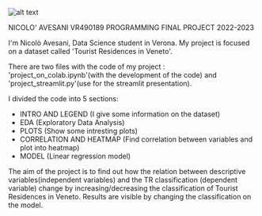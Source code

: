 
![alt text](https://kaisanet.altervista.org/bandiere_del_mondo/bandiere_mappa/bandiera_mappa_veneto.png)


NICOLO' AVESANI VR490189 
PROGRAMMING FINAL PROJECT 2022-2023

I'm Nicolò Avesani, Data Science student in Verona. 
My project is focused on a dataset called 'Tourist Residences in Veneto'.

There are two files with the code of my project : 'project_on_colab.ipynb'(with the development of the code) and 'project_streamlit.py'(use for the streamlit presentation).

I divided the code into 5 sections: 
- INTRO AND LEGEND (I give some information on the dataset)
- EDA (Exploratory Data Analysis)
- PLOTS (Show some intresting plots)
- CORRELATION AND HEATMAP (Find correlation between variables and plot into heatmap)
- MODEL (Linear regression model)

The aim of the project is to find out how the relation between descriptive variables(independent variables) and the TR classification (dependent variable) change by increasing/decreasing the classification of Tourist Residences in Veneto.
Results are visible by changing the classification on the model.

